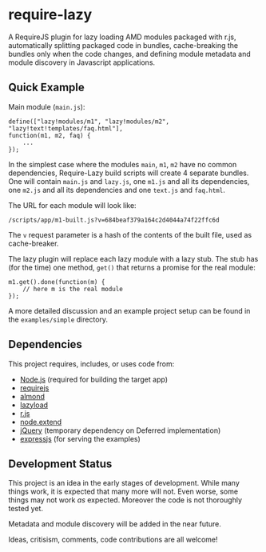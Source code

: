 require-lazy
============

A RequireJS plugin for lazy loading AMD modules packaged with r.js, automatically splitting packaged
code in bundles, cache-breaking the bundles only when the code changes, and defining module metadata
and module discovery in Javascript applications.

Quick Example
-------------

Main module (`main.js`):

	define(["lazy!modules/m1", "lazy!modules/m2", "lazy!text!templates/faq.html"],
	function(m1, m2, faq) {
		...
	});

In the simplest case where the modules `main`, `m1`, `m2` have no common dependencies, Require-Lazy
build scripts will create 4 separate bundles. One will contain `main.js` and `lazy.js`, one `m1.js`
and all its dependencies, one `m2.js` and all its dependencies and one `text.js` and `faq.html`.

The URL for each module will look like:

	/scripts/app/m1-built.js?v=684beaf379a164c2d4044a74f22ffc6d

The `v` request parameter is a hash of the contents of the built file, used as cache-breaker.

The lazy plugin will replace each lazy module with a lazy stub. The stub has (for the time)
one method, `get()` that returns a promise for the real module:

	m1.get().done(function(m) {
		// here m is the real module
	});

A more detailed discussion and an example project setup can be found in the `examples/simple`
directory.

Dependencies
------------
This project requires, includes, or uses code from:

- [Node.js](http://nodejs.org/) (required for building the target app)
- [requirejs](https://github.com/jrburke/requirejs)
- [almond](https://github.com/jrburke/almond)
- [lazyload](https://github.com/rgrove/lazyload/)
- [r.js](https://github.com/jrburke/r.js)
- [node.extend](https://github.com/dreamerslab/node.extend)
- [jQuery](http://jquery.com/) (temporary dependency on Deferred implementation)
- [expressjs](http://expressjs.com/) (for serving the examples)

Development Status
------------------
This project is an idea in the early stages of development. While many things work, it is expected
that many more will not. Even worse, some things may not work *as* expected. Moreover the code is
not thoroughly tested yet.

Metadata and module discovery will be added in the near future.

Ideas, critisism, comments, code contributions are all welcome!

